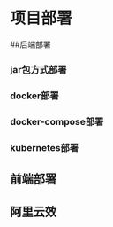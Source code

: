 # 项目部署

##后端部署
### jar包方式部署

### docker部署

### docker-compose部署

### kubernetes部署

## 前端部署

## 阿里云效
